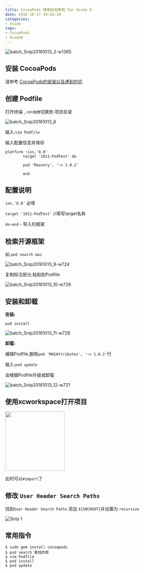 ```yaml
---
title: CocoaPods 使用经验教程 For Xcode 8
date: 2016-10-17 19:54:34
categories:
- Xcode
tags:
- CocoaPods
- Xcode8
---
```


![batch_Snip20161013_3-w1365](/images/batch_Snip20161013_3.jpg)

<!--more-->

## 安装 CocoaPods


请参考 [CocoaPods的安装以及遇到的坑](http://www.cocoachina.com/ios/20160922/17622.html)


## 创建 Podfile

打开终端 , `cd+拖拽`切换到 项目目录

![batch_Snip20161013_6](/images/batch_Snip20161013_6-1.jpg)
<!-- more -->


输入:`vim Podfile`


输入配置信息并保存

```
platform :ios,'8.0'
        target '1011-PodTest' do

        pod 'Masonry', '~> 1.0.2'

        end
```


## 配置说明


`ios,'8.0'`  必填

`target '1011-PodTest'`  //填写target名称

`do~end`  -  导入的框架


## 检索开源框架

如 `pod search mas`

![batch_Snip20161013_9-w724](/images/batch_Snip20161013_9.jpg)


复制标注部分,粘贴到Podfile

![batch_Snip20161013_10-w726](/images/batch_Snip20161013_10.jpg)


## 安装和卸载

**安装:**

`pod install`

![batch_Snip20161013_11-w728](/images/batch_Snip20161013_11.jpg)


**卸载:**

编辑Podfile,删除`pod 'MASAttributes', '~> 1.0.2'`行

输入:`pod update`

会根据Podfile升级或卸载

![batch_Snip20161013_12-w721](/images/batch_Snip20161013_12.jpg)


## 使用xcworkspace打开项目

<img src="/images/batch_Snip20161013_13.jpg" width="191"/>

此时可以`#import`了


## 修改 `User Header Search Paths`

找到`User Header Search Paths` 
添加 `${SRCROOT}`并设置为 `recursive`

![Snip 1](/images/Snip%201.png)


## 常用指令

```
$ sudo gem install cocoapods
$ pod search 查找的库
$ vim Podfile
$ pod install
$ pod update
```



